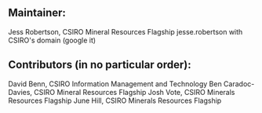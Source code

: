 Maintainer: 
-----------
Jess Robertson, CSIRO Mineral Resources Flagship
jesse.robertson with CSIRO's domain (google it)

Contributors (in no particular order):
--------------------------------------

David Benn, CSIRO Information Management and Technology
Ben Caradoc-Davies, CSIRO Mineral Resources Flagship
Josh Vote, CSIRO Minerals Resources Flagship
June Hill, CSIRO Minerals Resources Flagship